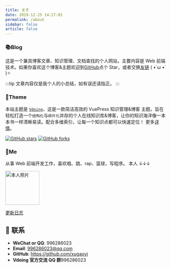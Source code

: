```yaml
---
title: 关于
date: 2019-12-25 14:27:01
permalink: /about
sidebar: false
article: false
---
```


### 📚Blog

这是一个兼具博客文章、知识管理、文档查找的个人网站，主要内容是 Web 前端技术。如果你喜欢这个博客&主题欢迎到[GitHub](https://github.com/i-lumi/blog)点个 Star，或者交换[友链](/friends/) ( •̀ ω •́ )✧

:::tip
文章内容仅是我个人的小总结，如有误还请指正。
:::

### 🎨Theme

本站主题是 [`Vdoing`](https://github.com/i-lumi/blog)，这是一款简洁高效的 VuePress 知识管理&博客 主题。旨在轻松打造一个`结构化`与`碎片化`并存的个人在线知识库&博客，让你的知识海洋像一本本书一样清晰易读。配合多维索引，让每一个知识点都可以快速定位！ 更多[详情](https://github.com/i-lumi/blog)。

<a href="https://github.com/i-lumi/blog" target="_blank"><img src='https://img.shields.io/github/stars/i-lumi/blog' alt='GitHub stars' class="no-zoom"></a>
<a href="https://github.com/i-lumi/blog" target="_blank"><img src='https://img.shields.io/github/forks/i-lumi/blog' alt='GitHub forks' class="no-zoom"></a>

### 🐼Me

从事 Web 前端开发工作，喜欢唱、跳、rap、篮球，写程序。 本人 ↓↓↓

<img src='https://cdn.jsdelivr.net/gh/xugaoyi/image_store/blog/20200103123203.jpg' alt='本人照片' style="width:106px;">

[更新日志](https://github.com/xugaoyi/vuepress-theme-vdoing/commits/master)

## :email: 联系

-   **WeChat or QQ**: <a :href="qqUrl" class='qq'>996286023</a>
-   **Email**: <a href="mailto:996286023@qq.com">996286023@qq.com</a>
-   **GitHub**: <https://github.com/xugaoyi>
-   **Vdoing 官方交流 QQ 群**996286023

<script>
  export default {
    data(){
      return {
        qqUrl: 'tencent://message/?uin=996286023&Site=&Menu=yes' 
      }
    },
    mounted(){
      const flag =  navigator.userAgent.match(/(phone|pad|pod|iPhone|iPod|ios|iPad|Android|Mobile|BlackBerry|IEMobile|MQQBrowser|JUC|Fennec|wOSBrowser|BrowserNG|WebOS|Symbian|Windows Phone)/i);
      if(flag){
        this.qqUrl = 'mqqwpa://im/chat?chat_type=wpa&uin=996286023&version=1&src_type=web&web_src=oicqzone.com'
      }
    }
  }
</script>
